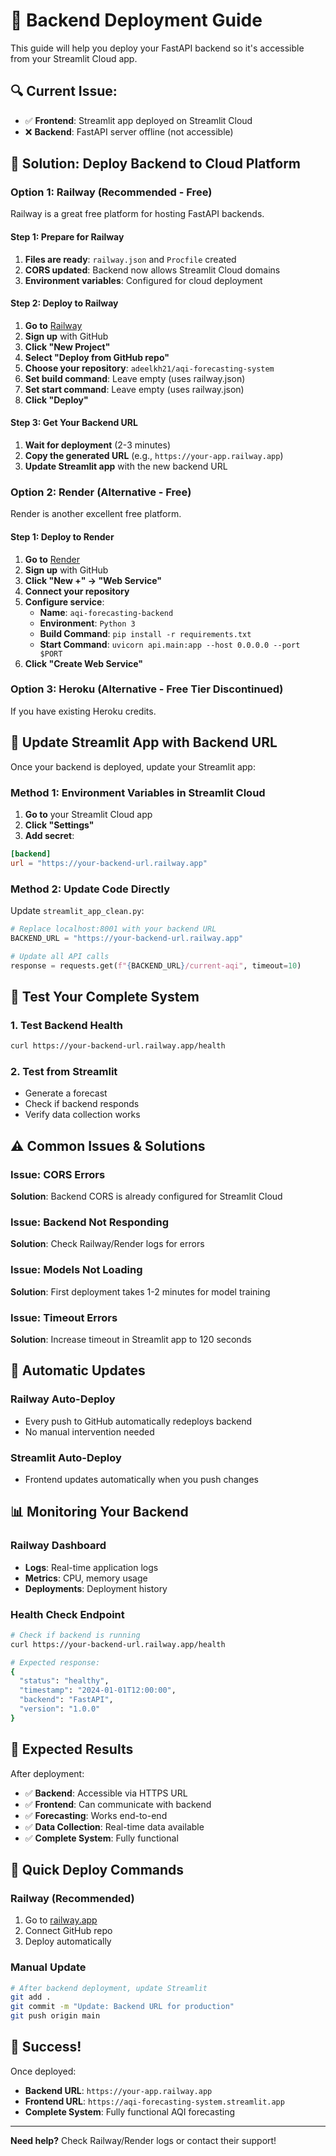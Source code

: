 # 🚀 Backend Deployment Guide

This guide will help you deploy your FastAPI backend so it's accessible from your Streamlit Cloud app.

## 🔍 **Current Issue:**

- ✅ **Frontend**: Streamlit app deployed on Streamlit Cloud
- ❌ **Backend**: FastAPI server offline (not accessible)

## 🚀 **Solution: Deploy Backend to Cloud Platform**

### **Option 1: Railway (Recommended - Free)**

Railway is a great free platform for hosting FastAPI backends.

#### **Step 1: Prepare for Railway**
1. **Files are ready**: `railway.json` and `Procfile` created
2. **CORS updated**: Backend now allows Streamlit Cloud domains
3. **Environment variables**: Configured for cloud deployment

#### **Step 2: Deploy to Railway**
1. **Go to** [Railway](https://railway.app/)
2. **Sign up** with GitHub
3. **Click "New Project"**
4. **Select "Deploy from GitHub repo"**
5. **Choose your repository**: `adeelkh21/aqi-forecasting-system`
6. **Set build command**: Leave empty (uses railway.json)
7. **Set start command**: Leave empty (uses railway.json)
8. **Click "Deploy"**

#### **Step 3: Get Your Backend URL**
1. **Wait for deployment** (2-3 minutes)
2. **Copy the generated URL** (e.g., `https://your-app.railway.app`)
3. **Update Streamlit app** with the new backend URL

### **Option 2: Render (Alternative - Free)**

Render is another excellent free platform.

#### **Step 1: Deploy to Render**
1. **Go to** [Render](https://render.com/)
2. **Sign up** with GitHub
3. **Click "New +" → "Web Service"**
4. **Connect your repository**
5. **Configure service**:
   - **Name**: `aqi-forecasting-backend`
   - **Environment**: `Python 3`
   - **Build Command**: `pip install -r requirements.txt`
   - **Start Command**: `uvicorn api.main:app --host 0.0.0.0 --port $PORT`
6. **Click "Create Web Service"**

### **Option 3: Heroku (Alternative - Free Tier Discontinued)**

If you have existing Heroku credits.

## 🔧 **Update Streamlit App with Backend URL**

Once your backend is deployed, update your Streamlit app:

### **Method 1: Environment Variables in Streamlit Cloud**
1. **Go to** your Streamlit Cloud app
2. **Click "Settings"**
3. **Add secret**:
```toml
[backend]
url = "https://your-backend-url.railway.app"
```

### **Method 2: Update Code Directly**
Update `streamlit_app_clean.py`:
```python
# Replace localhost:8001 with your backend URL
BACKEND_URL = "https://your-backend-url.railway.app"

# Update all API calls
response = requests.get(f"{BACKEND_URL}/current-aqi", timeout=10)
```

## 📱 **Test Your Complete System**

### **1. Test Backend Health**
```bash
curl https://your-backend-url.railway.app/health
```

### **2. Test from Streamlit**
- Generate a forecast
- Check if backend responds
- Verify data collection works

## ⚠️ **Common Issues & Solutions**

### **Issue: CORS Errors**
**Solution**: Backend CORS is already configured for Streamlit Cloud

### **Issue: Backend Not Responding**
**Solution**: Check Railway/Render logs for errors

### **Issue: Models Not Loading**
**Solution**: First deployment takes 1-2 minutes for model training

### **Issue: Timeout Errors**
**Solution**: Increase timeout in Streamlit app to 120 seconds

## 🔄 **Automatic Updates**

### **Railway Auto-Deploy**
- Every push to GitHub automatically redeploys backend
- No manual intervention needed

### **Streamlit Auto-Deploy**
- Frontend updates automatically when you push changes

## 📊 **Monitoring Your Backend**

### **Railway Dashboard**
- **Logs**: Real-time application logs
- **Metrics**: CPU, memory usage
- **Deployments**: Deployment history

### **Health Check Endpoint**
```bash
# Check if backend is running
curl https://your-backend-url.railway.app/health

# Expected response:
{
  "status": "healthy",
  "timestamp": "2024-01-01T12:00:00",
  "backend": "FastAPI",
  "version": "1.0.0"
}
```

## 🎯 **Expected Results**

After deployment:
- ✅ **Backend**: Accessible via HTTPS URL
- ✅ **Frontend**: Can communicate with backend
- ✅ **Forecasting**: Works end-to-end
- ✅ **Data Collection**: Real-time data available
- ✅ **Complete System**: Fully functional

## 🚀 **Quick Deploy Commands**

### **Railway (Recommended)**
1. Go to [railway.app](https://railway.app)
2. Connect GitHub repo
3. Deploy automatically

### **Manual Update**
```bash
# After backend deployment, update Streamlit
git add .
git commit -m "Update: Backend URL for production"
git push origin main
```

## 🎉 **Success!**

Once deployed:
- **Backend URL**: `https://your-app.railway.app`
- **Frontend URL**: `https://aqi-forecasting-system.streamlit.app`
- **Complete System**: Fully functional AQI forecasting

---

**Need help?** Check Railway/Render logs or contact their support!
